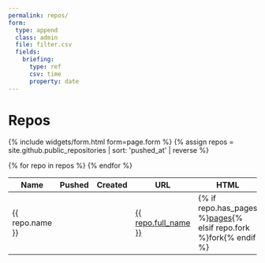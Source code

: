 ```yaml
---
permalink: repos/
form:
  type: append
  class: admin
  file: filter.csv
  fields:
    briefing:
      type: ref
      csv: time
      property: date
---
```

Repos
=====
{% include widgets/form.html form=page.form %}
{% assign repos = site.github.public_repositories | sort: 'pushed_at' | reverse %}
<table>
<thead><tr><th>Name</th><th>Pushed</th><th>Created</th><th>URL</th><th>HTML</th></tr></thead><tbody>{% for repo in repos %}
<tr><td><span title='{{ repo.description }}'>{{ repo.name }}</span></td><td><time datetime='{{ repo.pushed_at | date_to_rfc822 }}'></time></td><td><time datetime='{{ repo.created_at | date_to_rfc822 }}'></time></td><td><a href="{{ repo.html_url }}">{{ repo.full_name }}</a></td><td>{% if repo.has_pages %}<a href="https://{{ repo.owner.login }}.github.io/{{ repo.name }}">pages</a>{% elsif repo.fork %}fork{% endif %}</td></tr>
{% endfor %}</tbody>
</table>